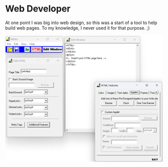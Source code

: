 # Web Developer
At one point I was big into web design, so this was a start of a tool to help build web pages.  To my knowledge, I never used it for that purpose. ;)

![webdev](main.png)
